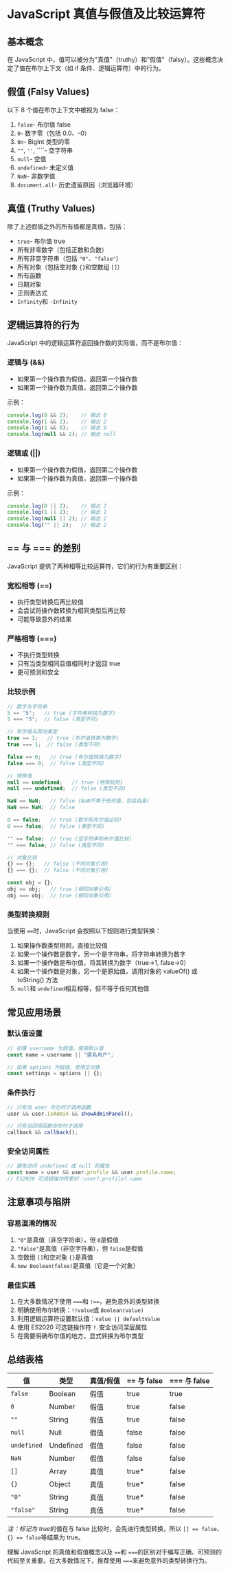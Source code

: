 # JavaScript 真值与假值及比较运算符

## 基本概念

在 JavaScript 中，值可以被分为"真值"（truthy）和"假值"（falsy）。这些概念决定了值在布尔上下文（如 if 条件、逻辑运算符）中的行为。

## 假值 (Falsy Values)

以下 8 个值在布尔上下文中被视为 false：

1. `false`- 布尔值 false
2. `0`- 数字零（包括 0.0、-0）
3. `0n`- BigInt 类型的零
4. `""`, `''`, ````- 空字符串
5. `null`- 空值
6. `undefined`- 未定义值
7. `NaN`- 非数字值
8. `document.all`- 历史遗留原因（浏览器环境）

## 真值 (Truthy Values)

除了上述假值之外的所有值都是真值，包括：

- `true`- 布尔值 true
- 所有非零数字（包括正数和负数）
- 所有非空字符串（包括 `"0"`、`"false"`）
- 所有对象（包括空对象 `{}`和空数组 `[]`）
- 所有函数
- 日期对象
- 正则表达式
- `Infinity`和 `-Infinity`

## 逻辑运算符的行为

JavaScript 中的逻辑运算符返回操作数的实际值，而不是布尔值：

### 逻辑与 (&&)

- 如果第一个操作数为假值，返回第一个操作数
- 如果第一个操作数为真值，返回第二个操作数

示例：

```javascript
console.log(0 && 2);    // 输出 0
console.log(1 && 2);    // 输出 2
console.log(1 && 0);    // 输出 0
console.log(null && 2); // 输出 null
```

### 逻辑或 (||)

- 如果第一个操作数为假值，返回第二个操作数
- 如果第一个操作数为真值，返回第一个操作数

示例：

```javascript
console.log(0 || 2);    // 输出 2
console.log(1 || 2);    // 输出 1
console.log(null || 2); // 输出 2
console.log("" || 2);   // 输出 2
```

## == 与 === 的差别

JavaScript 提供了两种相等比较运算符，它们的行为有重要区别：

### 宽松相等 (==)

- 执行类型转换后再比较值
- 会尝试将操作数转换为相同类型后再比较
- 可能导致意外的结果

### 严格相等 (===)

- 不执行类型转换
- 只有当类型相同且值相同时才返回 true
- 更可预测和安全

### 比较示例

```javascript
// 数字与字符串
5 == "5";   // true (字符串转换为数字)
5 === "5";  // false (类型不同)

// 布尔值与其他类型
true == 1;   // true (布尔值转换为数字)
true === 1;  // false (类型不同)

false == 0;   // true (布尔值转换为数字)
false === 0;  // false (类型不同)

// 特殊值
null == undefined;   // true (特殊规则)
null === undefined;  // false (类型不同)

NaN == NaN;   // false (NaN不等于任何值，包括自身)
NaN === NaN;  // false

0 == false;   // true (数字和布尔值比较)
0 === false;  // false (类型不同)

"" == false;  // true (空字符串和布尔值比较)
"" === false; // false (类型不同)

// 对象比较
{} == {};   // false (不同对象引用)
{} === {};  // false (不同对象引用)

const obj = {};
obj == obj;   // true (相同对象引用)
obj === obj;  // true (相同对象引用)
```

### 类型转换规则

当使用 `==`时，JavaScript 会按照以下规则进行类型转换：

1. 如果操作数类型相同，直接比较值
2. 如果一个操作数是数字，另一个是字符串，将字符串转换为数字
3. 如果一个操作数是布尔值，将其转换为数字（true→1, false→0）
4. 如果一个操作数是对象，另一个是原始值，调用对象的 valueOf() 或 toString() 方法
5. `null`和 `undefined`相互相等，但不等于任何其他值

## 常见应用场景

### 默认值设置

```javascript
// 如果 username 为假值，使用默认值
const name = username || "匿名用户";

// 如果 options 为假值，使用空对象
const settings = options || {};
```

### 条件执行

```javascript
// 只有当 user 存在时才调用函数
user && user.isAdmin && showAdminPanel();

// 只有当回调函数存在时才调用
callback && callback();
```

### 安全访问属性

```javascript
// 避免访问 undefined 或 null 的属性
const name = user && user.profile && user.profile.name;
// ES2020 可选链操作符更好：user?.profile?.name
```

## 注意事项与陷阱

### 容易混淆的情况

1. `"0"`是真值（非空字符串），但 `0`是假值
2. `"false"`是真值（非空字符串），但 `false`是假值
3. 空数组 `[]`和空对象 `{}`是真值
4. `new Boolean(false)`是真值（它是一个对象）

### 最佳实践

1. 在大多数情况下使用 `===`和 `!==`，避免意外的类型转换
2. 明确使用布尔转换：`!!value`或 `Boolean(value)`
3. 利用逻辑运算符设置默认值：`value || defaultValue`
4. 使用 ES2020 可选链操作符 `?.`安全访问深层属性
5. 在需要明确布尔值的地方，显式转换为布尔类型

## 总结表格

| 值          | 类型      | 真值/假值 | == 与 false | === 与 false |
| ----------- | --------- | --------- | ----------- | ------------ |
| `false`     | Boolean   | 假值      | true        | true         |
| `0`         | Number    | 假值      | true        | false        |
| `""`        | String    | 假值      | true        | false        |
| `null`      | Null      | 假值      | false       | false        |
| `undefined` | Undefined | 假值      | false       | false        |
| `NaN`       | Number    | 假值      | false       | false        |
| `[]`        | Array     | 真值      | true*       | false        |
| `{}`        | Object    | 真值      | true*       | false        |
| `"0"`       | String    | 真值      | true*       | false        |
| `"false"`   | String    | 真值      | true*       | false        |

*注：标记为 true*的值在与 false 比较时，会先进行类型转换，所以 `[] == false`、`{} == false`等结果为 true。

理解 JavaScript 的真值和假值概念以及 `==`和 `===`的区别对于编写正确、可预测的代码至关重要。在大多数情况下，推荐使用 `===`来避免意外的类型转换行为。